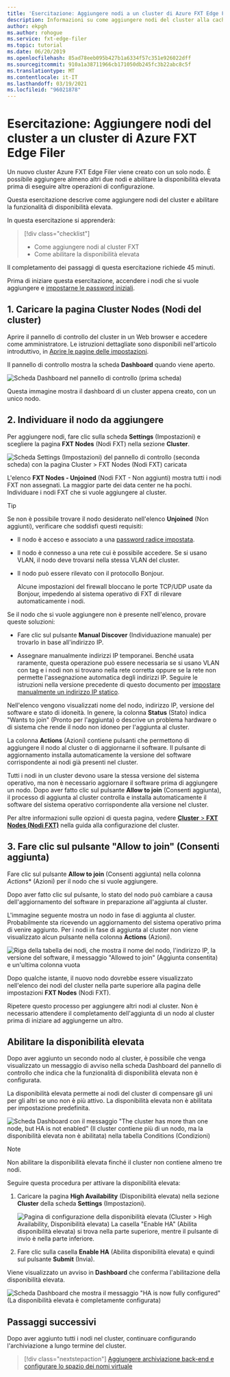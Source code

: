 ```yaml
---
title: 'Esercitazione: Aggiungere nodi a un cluster di Azure FXT Edge Filer'
description: Informazioni su come aggiungere nodi del cluster alla cache di archiviazione di Azure FXT Edge Filer e su come abilitare la funzionalità Disponibilità elevata.
author: ekpgh
ms.author: rohogue
ms.service: fxt-edge-filer
ms.topic: tutorial
ms.date: 06/20/2019
ms.openlocfilehash: 85ad78eeb095b427b1a6334f57c351e926022dff
ms.sourcegitcommit: 910a1a38711966cb171050db245fc3b22abc8c5f
ms.translationtype: MT
ms.contentlocale: it-IT
ms.lasthandoff: 03/19/2021
ms.locfileid: "96021878"
---
```

# <a name="tutorial-add-cluster-nodes-to-an-azure-fxt-edge-filer-cluster"></a>Esercitazione: Aggiungere nodi del cluster a un cluster di Azure FXT Edge Filer

Un nuovo cluster Azure FXT Edge Filer viene creato con un solo nodo. È possibile aggiungere almeno altri due nodi e abilitare la disponibilità elevata prima di eseguire altre operazioni di configurazione.

Questa esercitazione descrive come aggiungere nodi del cluster e abilitare la funzionalità di disponibilità elevata.

In questa esercitazione si apprenderà:

> [!div class="checklist"]
>
> * Come aggiungere nodi al cluster FXT
> * Come abilitare la disponibilità elevata

Il completamento dei passaggi di questa esercitazione richiede 45 minuti.

Prima di iniziare questa esercitazione, accendere i nodi che si vuole aggiungere e [impostarne le password iniziali](fxt-node-password.md).

## <a name="1-load-the-cluster-nodes-page"></a>1. Caricare la pagina Cluster Nodes (Nodi del cluster)

Aprire il pannello di controllo del cluster in un Web browser e accedere come amministratore. Le istruzioni dettagliate sono disponibili nell'articolo introduttivo, in [Aprire le pagine delle impostazioni](fxt-cluster-create.md#open-the-settings-pages).

Il pannello di controllo mostra la scheda **Dashboard** quando viene aperto. 

![Scheda Dashboard nel pannello di controllo (prima scheda)](media/fxt-cluster-config/dashboard-1-node.png)

Questa immagine mostra il dashboard di un cluster appena creato, con un unico nodo.

## <a name="2-locate-the-node-to-add"></a>2. Individuare il nodo da aggiungere

Per aggiungere nodi, fare clic sulla scheda **Settings** (Impostazioni) e scegliere la pagina **FXT Nodes** (Nodi FXT) nella sezione **Cluster**.

![Scheda Settings (Impostazioni) del pannello di controllo (seconda scheda) con la pagina Cluster > FXT Nodes (Nodi FXT) caricata](media/fxt-cluster-config/settings-fxt-nodes.png)

L'elenco **FXT Nodes - Unjoined** (Nodi FXT - Non aggiunti) mostra tutti i nodi FXT non assegnati. La maggior parte dei data center ne ha pochi. Individuare i nodi FXT che si vuole aggiungere al cluster.

> [!Tip]
> Se non è possibile trovare il nodo desiderato nell'elenco **Unjoined** (Non aggiunti), verificare che soddisfi questi requisiti:
>
> * Il nodo è acceso e associato a una [password radice impostata](fxt-node-password.md).
> * Il nodo è connesso a una rete cui è possibile accedere. Se si usano VLAN, il nodo deve trovarsi nella stessa VLAN del cluster.
> * Il nodo può essere rilevato con il protocollo Bonjour.
>
>   Alcune impostazioni del firewall bloccano le porte TCP/UDP usate da Bonjour, impedendo al sistema operativo di FXT di rilevare automaticamente i nodi.
>
> Se il nodo che si vuole aggiungere non è presente nell'elenco, provare queste soluzioni:
>
> * Fare clic sul pulsante **Manual Discover** (Individuazione manuale) per trovarlo in base all'indirizzo IP.
>
> * Assegnare manualmente indirizzi IP temporanei. Benché usata raramente, questa operazione può essere necessaria se si usano VLAN con tag e i nodi non si trovano nella rete corretta oppure se la rete non permette l'assegnazione automatica degli indirizzi IP. Seguire le istruzioni nella versione precedente di questo documento per [impostare manualmente un indirizzo IP statico](https://azure.github.io/Avere/legacy/create_cluster/4_8/html/static_ip.html).

Nell'elenco vengono visualizzati nome del nodo, indirizzo IP, versione del software e stato di idoneità. In genere, la colonna **Status** (Stato) indica "Wants to join" (Pronto per l'aggiunta) o descrive un problema hardware o di sistema che rende il nodo non idoneo per l'aggiunta al cluster.

La colonna **Actions** (Azioni) contiene pulsanti che permettono di aggiungere il nodo al cluster o di aggiornarne il software. Il pulsante di aggiornamento installa automaticamente la versione del software corrispondente ai nodi già presenti nel cluster.

Tutti i nodi in un cluster devono usare la stessa versione del sistema operativo, ma non è necessario aggiornare il software prima di aggiungere un nodo. Dopo aver fatto clic sul pulsante **Allow to join** (Consenti aggiunta), il processo di aggiunta al cluster controlla e installa automaticamente il software del sistema operativo corrispondente alla versione nel cluster.

Per altre informazioni sulle opzioni di questa pagina, vedere [**Cluster** > **FXT Nodes (Nodi FXT)**](https://azure.github.io/Avere/legacy/ops_guide/4_7/html/gui_fxt_nodes.html) nella guida alla configurazione del cluster.

## <a name="3-click-the-allow-to-join-button"></a>3. Fare clic sul pulsante "Allow to join" (Consenti aggiunta)

Fare clic sul pulsante **Allow to join** (Consenti aggiunta) nella colonna *Actions** (Azioni) per il nodo che si vuole aggiungere.

Dopo aver fatto clic sul pulsante, lo stato del nodo può cambiare a causa dell'aggiornamento del software in preparazione all'aggiunta al cluster.

L'immagine seguente mostra un nodo in fase di aggiunta al cluster. Probabilmente sta ricevendo un aggiornamento del sistema operativo prima di venire aggiunto. Per i nodi in fase di aggiunta al cluster non viene visualizzato alcun pulsante nella colonna **Actions** (Azioni).

![Riga della tabella dei nodi, che mostra il nome del nodo, l'indirizzo IP, la versione del software, il messaggio "Allowed to join" (Aggiunta consentita) e un'ultima colonna vuota](media/fxt-cluster-config/node-join-in-process.png)

Dopo qualche istante, il nuovo nodo dovrebbe essere visualizzato nell'elenco dei nodi del cluster nella parte superiore alla pagina delle impostazioni **FXT Nodes** (Nodi FXT).

Ripetere questo processo per aggiungere altri nodi al cluster. Non è necessario attendere il completamento dell'aggiunta di un nodo al cluster prima di iniziare ad aggiungerne un altro.

## <a name="enable-high-availability"></a>Abilitare la disponibilità elevata

Dopo aver aggiunto un secondo nodo al cluster, è possibile che venga visualizzato un messaggio di avviso nella scheda Dashboard del pannello di controllo che indica che la funzionalità di disponibilità elevata non è configurata.

La disponibilità elevata permette ai nodi del cluster di compensare gli uni per gli altri se uno non è più attivo. La disponibilità elevata non è abilitata per impostazione predefinita.

![Scheda Dashboard con il messaggio "The cluster has more than one node, but HA is not enabled" (Il cluster contiene più di un nodo, ma la disponibilità elevata non è abilitata) nella tabella Conditions (Condizioni)](media/fxt-cluster-config/no-ha-2-nodes.png)

> [!Note]
> Non abilitare la disponibilità elevata finché il cluster non contiene almeno tre nodi.

Seguire questa procedura per attivare la disponibilità elevata:

1. Caricare la pagina **High Availability** (Disponibilità elevata) nella sezione **Cluster** della scheda **Settings** (Impostazioni).

   ![Pagina di configurazione della disponibilità elevata (Cluster > High Availability, Disponibilità elevata) La casella "Enable HA" (Abilita disponibilità elevata) si trova nella parte superiore, mentre il pulsante di invio è nella parte inferiore.](media/fxt-cluster-config/enable-ha.png)

2. Fare clic sulla casella **Enable HA** (Abilita disponibilità elevata) e quindi sul pulsante **Submit** (Invia).

Viene visualizzato un avviso in **Dashboard** che conferma l'abilitazione della disponibilità elevata.

![Scheda Dashboard che mostra il messaggio "HA is now fully configured" (La disponibilità elevata è completamente configurata)](media/fxt-cluster-config/ha-configured-alert.png)

## <a name="next-steps"></a>Passaggi successivi

Dopo aver aggiunto tutti i nodi nel cluster, continuare configurando l'archiviazione a lungo termine del cluster.

> [!div class="nextstepaction"]
> [Aggiungere archiviazione back-end e configurare lo spazio dei nomi virtuale](fxt-add-storage.md)